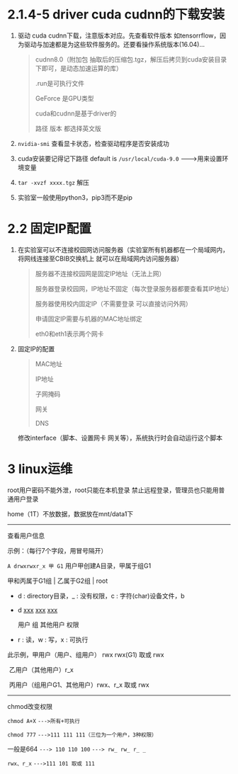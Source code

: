 # 2.1.4-5 driver cuda cudnn的下载安装

1. 驱动 cuda cudnn下载，注意版本对应。先查看软件版本 如tensorrflow，因为驱动与加速都是为这些软件服务的。还要看操作系统版本(16.04)...

   > cudnn8.0（附加包 抽取后的压缩包.tgz，解压后拷贝到cuda安装目录下即可，是动态加速运算的库）
   >
   > .run是可执行文件
   >
   > GeForce 是GPU类型
   >
   > cuda和cudnn是基于driver的
   >
   > 路径 版本 都选择英文版

2. `nvidia-smi` 查看显卡状态，检查驱动程序是否安装成功

3. cuda安装要记得记下路径 default is  `/usr/local/cuda-9.0`  --->用来设置环境变量

4. `tar -xvzf xxxx.tgz` 解压

5. 实验室一般使用python3，pip3而不是pip





# 2.2 固定IP配置

1. 在实验室可以不连接校园网访问服务器（实验室所有机器都在一个局域网内，将网线连接至CBIB交换机上 就可以在局域网内访问服务器）

   > 服务器不连接校园网是固定IP地址（无法上网）
   >
   > 服务器登录校园网，IP地址不固定（每次登录服务器都要查看其IP地址）
   >
   > 服务器使用校内固定IP（不需要登录 可以直接访问外网）
   >
   > 申请固定IP需要与机器的MAC地址绑定
   >
   > eth0和eth1表示两个网卡

2. 固定IP的配置

   > MAC地址
   >
   > IP地址
   >
   > 子网掩码
   >
   > 网关
   >
   > DNS

   修改interface（脚本、设置网卡 网关等），系统执行时会自动运行这个脚本




# 3 linux运维

root用户密码不能外泄，root只能在本机登录 禁止远程登录，管理员也只能用普通用户登录



home（1T）不放数据，数据放在mnt/data1下



------

查看用户信息

示例：（每行7个字段，用冒号隔开）

`A drwxrwxr_x 甲 G1` 用户甲创建A目录，甲属于组G1

甲和丙属于G1组 | 乙属于G2组 | root

- d : directory目录，_ : 没有权限，c : 字符(char)设备文件，b

- d <u>xxx</u> <u>xxx</u> <u>xxx</u>  

   用户  组  其他用户  权限

- r : 读，w : 写，x : 可执行

此示例，甲用户（用户、组用户） rwx  rwx(G1)  取或  rwx

​		乙用户（其他用户）r_x

​		丙用户（组用户G1、其他用户）rwx、r_x  取或  rwx



------

chmod改变权限

`chmod A+X`  `--->所有+可执行`

`chmod 777`  `--->111 111 111（三位为一个用户，3种权限）`

一般是664 `---> 110 110 100` `---> rw_ rw_ r_ _`

`rwx、r_x`  `--->111 101 取或 111`